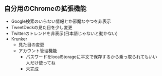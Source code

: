 ## 自分用のChromeの拡張機能
- Google検索のいらない情報とか邪魔なやつを非表示
- TweetDeckの見た目を少し変更
- Twitterのトレンドを非表示(日本語じゃないと動かない)
- Krunker
    - 見た目の変更
    - アカウント管理機能
        - パスワードをlocalStorageに平文で保存するから乗っ取られてもいい人だけ使ってね
        - 未完成